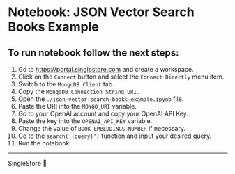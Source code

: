 # Notebook: JSON Vector Search Books Example

## To run notebook follow the next steps:

1. Go to https://portal.singlestore.com and create a workspace.
2. Click on the `Connect` button and select the `Connect Directly` menu item.
3. Switch to the `MongoDB Client` tab.
4. Copy the `MongoDB Connection String URI.`
5. Open the `./json-vector-search-books-example.ipynb` file.
6. Paste the URI into the `MONGO_URI` variable.
7. Go to your OpenAI account and copy your OpenAI API Key.
8. Paste the key into the `OPENAI_API_KEY` variable.
9. Change the value of `BOOK_EMBEDDINGS_NUMBER` if necessary.
10. Go to the `search('{query}')` function and input your desired query.
11. Run the notebook.

---

SingleStore 💜
